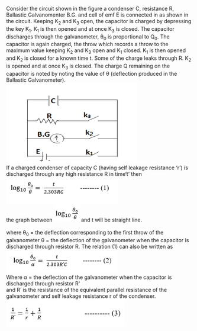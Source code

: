 Consider the circuit shown in the figure a condenser C, resistance R, Ballastic Galvanomenter B.G. and cell of emf E is connected in as shown in the circuit. Keeping K<sub>2</sub> and K<sub>3</sub> open, the capacitor is charged by depressing the key K<sub>1</sub>. K<sub>1</sub> is then opened and at once K<sub>3</sub> is closed. The capacitor discharges through the galvanometer, &theta;<sub>0</sub> is proportional to Q<sub>0</sub>. The capacitor is again charged, the throw  which records a throw to the maximum value keeping K<sub>2</sub> and K<sub>3</sub> open and K<sub>1</sub> closed. K<sub>1</sub> is then opened and K<sub>2</sub> is closed for a known time t. Some of the charge leaks through R. K<sub>2</sub> is opened and at once K<sub>3</sub> is closed. The charge Q remaining on the capacitor is noted by noting the value of &theta; (deflection produced in the Ballastic Galvanometer). <br>
<img src="images/fig1.PNG"><br>
If a charged condenser of capacity C (having self leakage resistance ‘r’) is discharged through any high resistance R in time‘t’ then<br>
<img src="images/fig2.PNG"><br>
the graph between <img src="images/fig3_formula.PNG"> and t will be straight line.<br><br>
where &theta;<sub>0</sub> = the deflection corresponding to the first throw of the galvanometer
          &theta; = the deflection of the galvanometer when the capacitor is discharged through resistor R.
The relation (1) can also be written as <br>
<img src="images/fig4_alpha.PNG"><br>
Where &alpha; = the deflection of the galvanometer when the capacitor is discharged through resistor R'<br>
and R՛ is the resistance of the equivalent parallel resistance of the galvanometer and self leakage resistance r of the condenser.<br>
<img src="images/fig5.PNG">


